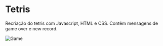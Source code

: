 # Tetris
Recriação do tetris com Javascript, HTML e CSS. Contêm mensagens de game over e new record.

![Game](https://cdn.discordapp.com/attachments/529138788237049856/687271518044291123/Captura_de_tela_de_2020-03-11_09-09-15.jpg)
